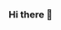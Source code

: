 ### Hi there 👋

<!--
**pierpaolosestito-dev/pierpaolosestito-dev** is a ✨ _special_ ✨ repository because its `README.md` (this file) appears on your GitHub profile.
<p align="center">
<img src="https://github.com/pierpaolosestito-dev/pierpaolosestito-dev/blob/main/header.png"/>
</p>
Here are some ideas to get you started:

- 🔭 I’m currently working on ...
- 🌱 I’m currently learning ...
- 👯 I’m looking to collaborate on ...
- 🤔 I’m looking for help with ...
- 💬 Ask me about ...
- 📫 How to reach me: ...
- 😄 Pronouns: ...
- ⚡ Fun fact: ...
-->

